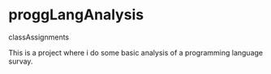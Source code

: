 # proggLangAnalysis
classAssignments

This is a project where i do some 
basic analysis of a programming language survay.